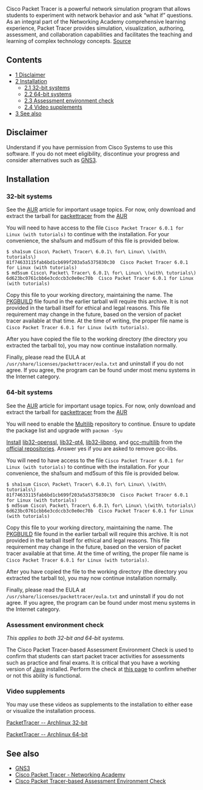 Cisco Packet Tracer is a powerful network simulation program that allows students to experiment with network behavior and ask “what if” questions. As an integral part of the Networking Academy comprehensive learning experience, Packet Tracer provides simulation, visualization, authoring, assessment, and collaboration capabilities and facilitates the teaching and learning of complex technology concepts. [Source](https://www.netacad.com/web/about-us/cisco-packet-tracer)

## Contents

*   [1 Disclaimer](#Disclaimer)
*   [2 Installation](#Installation)
    *   [2.1 32-bit systems](#32-bit_systems)
    *   [2.2 64-bit systems](#64-bit_systems)
    *   [2.3 Assessment environment check](#Assessment_environment_check)
    *   [2.4 Video supplements](#Video_supplements)
*   [3 See also](#See_also)

## Disclaimer

Understand if you have permission from Cisco Systems to use this software. If you do not meet eligibility, discontinue your progress and consider alternatives such as [GNS3](/index.php/GNS3 "GNS3").

## Installation

### 32-bit systems

See the [AUR](/index.php/AUR "AUR") article for important usage topics. For now, only download and extract the tarball for [packettracer](https://aur.archlinux.org/packages/packettracer/) from the [AUR](/index.php/AUR "AUR")

You will need to have access to the file `Cisco Packet Tracer 6.0.1 for Linux (with tutorials)` to continue with the installation. For your convenience, the sha1sum and md5sum of this file is provided below.

```
$ sha1sum Cisco\ Packet\ Tracer\ 6.0.1\ for\ Linux\ \(with\ tutorials\)
81f74633115fab6bd1cb699f203a5a5375830c30  Cisco Packet Tracer 6.0.1 for Linux (with tutorials)
$ md5sum Cisco\ Packet\ Tracer\ 6.0.1\ for\ Linux\ \(with\ tutorials\)
6d623bc0761cbb6e3cdccb3c0e0ec70b  Cisco Packet Tracer 6.0.1 for Linux (with tutorials)

```

Copy this file to your working directory, maintaining the name. The [PKGBUILD](/index.php/PKGBUILD "PKGBUILD") file found in the earlier tarball will require this archive. It is not provided in the tarball itself for ethical and legal reasons. This file requirement may change in the future, based on the version of packet tracer available at that time. At the time of writing, the proper file name is `Cisco Packet Tracer 6.0.1 for Linux (with tutorials)`.

After you have copied the file to the working directory (the directory you extracted the tarball to), you may now continue installation normally.

Finally, please read the EULA at `/usr/share/licenses/packettracer/eula.txt` and uninstall if you do not agree. If you agree, the program can be found under most menu systems in the Internet category.

### 64-bit systems

See the [AUR](/index.php/AUR "AUR") article for important usage topics. For now, only download and extract the tarball for [packettracer](https://aur.archlinux.org/packages/packettracer/) from the [AUR](/index.php/AUR "AUR")

You will need to enable the [Multilib](/index.php/Multilib "Multilib") repository to continue. Ensure to update the package list and upgrade with `pacman -Syu`

[Install](/index.php/Install "Install") [lib32-openssl](https://www.archlinux.org/packages/?name=lib32-openssl), [lib32-qt4](https://aur.archlinux.org/packages/lib32-qt4/), [lib32-libpng](https://www.archlinux.org/packages/?name=lib32-libpng), and [gcc-multilib](https://www.archlinux.org/packages/?name=gcc-multilib) from the [official repositories](/index.php/Official_repositories "Official repositories"). Answer yes if you are asked to remove gcc-libs.

You will need to have access to the file `Cisco Packet Tracer 6.0.1 for Linux (with tutorials)` to continue with the installation. For your convenience, the sha1sum and md5sum of this file is provided below.

```
$ sha1sum Cisco\ Packet\ Tracer\ 6.0.1\ for\ Linux\ \(with\ tutorials\)
81f74633115fab6bd1cb699f203a5a5375830c30  Cisco Packet Tracer 6.0.1 for Linux (with tutorials)
$ md5sum Cisco\ Packet\ Tracer\ 6.0.1\ for\ Linux\ \(with\ tutorials\)
6d623bc0761cbb6e3cdccb3c0e0ec70b  Cisco Packet Tracer 6.0.1 for Linux (with tutorials)

```

Copy this file to your working directory, maintaining the name. The [PKGBUILD](/index.php/PKGBUILD "PKGBUILD") file found in the earlier tarball will require this archive. It is not provided in the tarball itself for ethical and legal reasons. This file requirement may change in the future, based on the version of packet tracer available at that time. At the time of writing, the proper file name is `Cisco Packet Tracer 6.0.1 for Linux (with tutorials)`.

After you have copied the file to the working directory (the directory you extracted the tarball to), you may now continue installation normally.

Finally, please read the EULA at `/usr/share/licenses/packettracer/eula.txt` and uninstall if you do not agree. If you agree, the program can be found under most menu systems in the Internet category.

### Assessment environment check

*This applies to both 32-bit and 64-bit systems.*

The Cisco Packet Tracer-based Assessment Environment Check is used to confirm that students can start packet tracer activities for assessments such as practice and final exams. It is critical that you have a working version of [Java](/index.php/Java "Java") installed. Perform the check at [this page](http://skills.netacad.net/check/check.html) to confirm whether or not this ability is functional.

### Video supplements

You may use these videos as supplements to the installation to either ease or visualize the installation process.

[PacketTracer -- Archlinux 32-bit](http://youtu.be/XBPLOxuXvAw)

[PacketTracer -- Archlinux 64-bit](http://youtu.be/NPJpQrZ1C_s)

## See also

*   [GNS3](/index.php/GNS3 "GNS3")
*   [Cisco Packet Tracer - Networking Academy](https://www.netacad.com/web/about-us/cisco-packet-tracer)
*   [Cisco Packet Tracer-based Assessment Environment Check](http://skills.netacad.net/check/check.html)